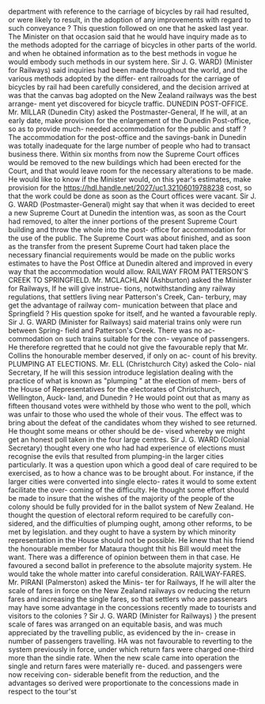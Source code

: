 department with reference to the carriage of bicycles by rail had resulted, or were likely to result, in the adoption of any improvements with regard to such conveyance ? This question followed on one that he asked last year. The Minister on that occasion said that he would have inquiry made as to the methods adopted for the carriage of bicycles in other parts of the world. and when he obtained information as to the best methods in vogue he would embody such methods in our system here. Sir J. G. WARD) (Minister for Railways) said inquiries had been made throughout the world, and the various methods adopted by the differ- ent railroads for the carriage of bicycles by rail had been carefully considered, and the decision arrived at was that the canvas bag adopted on the New Zealand railways was the best arrange- ment yet discovered for bicycle traffic. DUNEDIN POST-OFFICE. Mr. MILLAR (Dunedin City) asked the Postmaster-General, If he will, at an early date, make provision for the enlargement of the Dunedin Post-office, so as to provide much- needed accommodation for the public and staff ? The accommodation for the post-office and the savings-bank in Dunedin was totally inadequate for the large number of people who had to transact business there. Within six months from now the Supreme Court offices would be removed to the new buildings which had been erected for the Court, and that would leave room for the necessary alterations to be made. He would like to know if the Minister would, on this year's estimates, make provision for the https://hdl.handle.net/2027/uc1.32106019788238 cost, so that the work could be done as soon as the Court offices were vacant. Sir J. G. WARD (Postmaster-General) might say that when it was decided to ereet a new Supreme Court at Dunedin the intention was, as soon as the Court had removed, to alter the inner portions of the present Supreme Court building and throw the whole into the post- office for accommodation for the use of the public. The Supreme Court was about finished, and as soon as the transfer from the present Supreme Court had taken place the necessary financial requirements would be made on the public works estimates to have the Post Office at Dunedin altered and improved in every way that the accommodation would allow. RAILWAY FROM PATTERSON'S CREEK TO SPRINGFIELD. Mr. MCLACHLAN (Ashburton) asked the Minister for Railways, If he will give instrue- tions, notwithstanding any railway regulations, that settlers living near Patterson's Creek, Can- terbury, may get the advantage of railway com- munication between that place and Springfield ? His question spoke for itself, and he wanted a favourable reply. Sir J. G. WARD (Minister for Railways) said material trains only were run between Spring- field and Patterson's Creek. There was no ac- commodation on such trains suitable for the con- veyance of passengers. He therefore regretted that he could not give the favourable reply that Mr. Collins the honourable member deserved, if only on ac- count of his brevity. PLUMPING AT ELECTIONS. Mr. ELL (Christchurch City) asked the Colo- nial Secretary, If he will this session introduce legislation dealing with the practice of what is known as "plumping " at the election of mem- bers of the House of Representatives for the electorates of Christchurch, Wellington, Auck- land, and Dunedin ? He would point out that as many as fifteen thousand votes were withheld by those who went to the poll, which was unfair to those who used the whole of their vous. The effect was to bring about the defeat of the candidates whom they wished to see returned. He thought some means or other should be de- vised whereby we might get an honest poll taken in the four large centres. Sir J. G. WARD (Colonial Secretary) thought every one who had had experience of elections must recognise the evils that resulted from plumping-in the larger cities particularly. It was a question upon which a good deal of care required to be exercised, as to how a chance was to be brought about. For instance, if the larger cities were converted into single electo- rates it would to some extent facilitate the over- coming of the difficulty. He thought some effort should be made to insure that the wishes of the majority of the people of the colony should be fully provided for in the ballot system of New Zealand. He thought the question of electoral reform required to be carefully con- sidered, and the difficulties of plumping ought, among other reforms, to be met by legislation. and they ought to have a system by which minority representation in the House should not be possible. He knew that his friend the honourable member for Mataura thought thit his Bill would meet the want. There was a difference of opinion between them in that case. He favoured a second ballot in preference to the absolute majority system. He would take the whole matter into careful consideration. RAILWAY-FARES. Mr. PIRANI (Palmerston) asked the Minis- ter for Railways, If he will alter the scale of fares in force on the New Zealand railways ov reducing the return fares and increasing the single fares, so that settlers who are passenears may have some advantage in the concessions recently made to tourists and visitors to the colonies ? Sir J. G. WARD (Minister for Railways) } the present scale of fares was arranged on an equitable basis, and was much appreciated by the travelling public, as evidenced by the in- crease in number of passengers travelling. HA was not favourable to reverting to the system previously in force, under which return fars were charged one-third more than the sindie rate. When the new scale came into operation the single and return fares were materially re- duced. and passengers were now receiving con- siderable benefit from the reduction, and the advantages so derived were proportionate to the concessions made in respect to the tour'st 